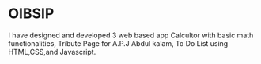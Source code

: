 # OIBSIP
I have  designed and developed 3 web based app Calcultor with basic  math functionalities, Tribute Page for A.P.J Abdul kalam, To Do List using HTML,CSS,and Javascript.
